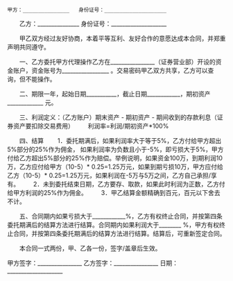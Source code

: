 
 


    甲方：_______________   身份证号：____________________
　　乙方：_______________   身份证号：____________________


　　甲乙双方经过友好协商，本着平等互利、友好合作的意愿达成本合同，并郑重声明共同遵守。


　　一、乙方委托甲方代理操作乙方在________________（证券营业部）开设的资金账户，资金账号为_________________ 。交易密码甲乙双方共享，乙方可以查询，但不能操作。


　　二、期限一年，起始日期___________，截止日期____________，期初资产_____________ 元。


　　三、利润定义：（乙方账户）期末资产 - 期初资产 - 期间收到的存款利息（证券资产要扣除交易费用）
　　利润率=利润/期初资产*100%


　　四、结算
　　1．委托期满后，如果利润率大于等于5%，乙方付给甲方超出5%部分的25%作为佣金， 如果利润率为负数且小于-5%，即亏损大于5%，甲方付给乙方超出5%部分的25%作为赔偿。举例说明，如果资金100万，到期利润10万，乙方应付给甲方（10-5）* 0.25=1.25万元，如果到期亏损10万，甲方应付给乙方（10-5）* 0.25=1.25万元，如果利润在-5万与5万之间，乙方自己承担/享有。
　　2．未到委托结束日期，乙方要存、取款，如果此时利润为正数，乙方付给甲方利润的25%作为佣金。
　　3．甲乙结算金额精确到百元，百元以下舍去不计。


　　五、合同期内如果亏损大于____________%，乙方有权终止合同，并按第四条委托期满后的结算方法进行结算。合同期内如果利润大于________ %，甲方有权终止合同，并按第四条委托期满后的结算方法进行结算。结算后，可重新签定合同。


　　本合同一式两份，甲、乙各一份，签字/盖章后生效。


 


甲方签字：________________
乙方签字：________________
日期：____________________
 


 

 
 
 
 
 
  


  
 

  


  


  
 
 
 
 

